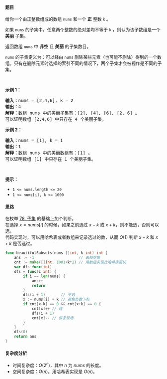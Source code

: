 #### 题目  

<p>给你一个由正整数组成的数组 <code>nums</code> 和一个 <strong>正</strong> 整数 <code>k</code> 。</p>

<p>如果 <code>nums</code> 的子集中，任意两个整数的绝对差均不等于 <code>k</code> ，则认为该子数组是一个 <strong>美丽</strong> 子集。</p>

<p>返回数组 <code>nums</code> 中 <strong>非空</strong> 且 <strong>美丽</strong> 的子集数目。</p>

<p><code>nums</code> 的子集定义为：可以经由 <code>nums</code> 删除某些元素（也可能不删除）得到的一个数组。只有在删除元素时选择的索引不同的情况下，两个子集才会被视作是不同的子集。</p>

<p> </p>

<p><strong>示例 1：</strong></p>

<pre><strong>输入：</strong>nums = [2,4,6], k = 2
<strong>输出：</strong>4
<strong>解释：</strong>数组 nums 中的美丽子集有：[2], [4], [6], [2, 6] 。
可以证明数组 [2,4,6] 中只存在 4 个美丽子集。
</pre>

<p><strong>示例 2：</strong></p>

<pre><strong>输入：</strong>nums = [1], k = 1
<strong>输出：</strong>1
<strong>解释：</strong>数组 nums 中的美丽数组有：[1] 。
可以证明数组 [1] 中只存在 1 个美丽子集。 
</pre>

<p> </p>

<p><strong>提示：</strong></p>

<ul>
	<li><code>1 &lt;= nums.length &lt;= 20</code></li>
	<li><code>1 &lt;= nums[i], k &lt;= 1000</code></li>
</ul>
 
#### 思路  

在枚举 [78. 子集](https://leetcode.cn/problems/subsets/) 的基础上加个判断。  
在选择 $x=\textit{nums}[i]$ 的时候，如果之前选过 $x-k$ 或 $x+k$，则不能选，否则可以选。  
代码实现时，可以用哈希表或者数组来记录选过的数，从而 $O(1)$ 判断 $x-k$ 和 $x+k$ 是否选过。

```go 
func beautifulSubsets(nums []int, k int) int {
	ans := -1                    // 去掉空集
	cnt := make([]int, 1001+k*2) // 用数组实现比哈希表更快
	var dfs func(int)
	dfs = func(i int) {
		if i == len(nums) {
			ans++
			return
		}
		dfs(i + 1)       // 不选
		x := nums[i] + k // 避免负数下标
		if cnt[x-k] == 0 && cnt[x+k] == 0 {
			cnt[x]++ // 选
			dfs(i + 1)
			cnt[x]-- // 恢复现场
		}
	}
	dfs(0)
	return ans
}
```

#### 复杂度分析  

- 时间复杂度：$O(2^n)$，其中 $n$ 为 $\textit{nums}$ 的长度。
- 空间复杂度：$O(n)$。用哈希表实现是 $O(n)$。

